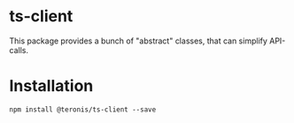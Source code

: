 # ts-client
This package provides a bunch of "abstract" classes, that can simplify API-calls.

# Installation
```
npm install @teronis/ts-client --save
```